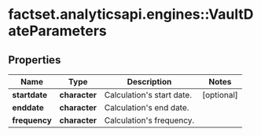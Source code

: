 # factset.analyticsapi.engines::VaultDateParameters

## Properties
Name | Type | Description | Notes
------------ | ------------- | ------------- | -------------
**startdate** | **character** | Calculation&#39;s start date. | [optional] 
**enddate** | **character** | Calculation&#39;s end date. | 
**frequency** | **character** | Calculation&#39;s frequency. | 


